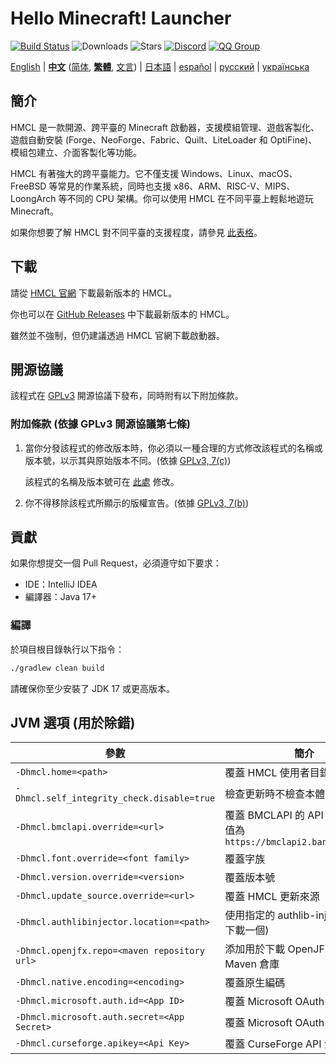 # Hello Minecraft! Launcher

[![Build Status](https://ci.huangyuhui.net/job/HMCL/badge/icon?.svg)](https://ci.huangyuhui.net/job/HMCL)
![Downloads](https://img.shields.io/github/downloads/HMCL-dev/HMCL/total?style=flat)
![Stars](https://img.shields.io/github/stars/HMCL-dev/HMCL?style=flat)
[![Discord](https://img.shields.io/discord/995291757799538688.svg?label=&logo=discord&logoColor=ffffff&color=7389D8&labelColor=6A7EC2)](https://discord.gg/jVvC7HfM6U)
[![QQ Group](https://img.shields.io/badge/QQ-HMCL-bright?label=&logo=qq&logoColor=ffffff&color=1EBAFC&labelColor=1DB0EF&logoSize=auto)](https://docs.hmcl.net/groups.html)

[English](README.md) | <ins>**中文**</ins> ([简体](README_zh.md), <ins>**繁體**</ins>, [文言](README_lzh.md)) | [日本語](README_ja.md) |
[español](README_es.md) | [русский](README_ru.md) | [українська](README_uk.md)

## 簡介

HMCL 是一款開源、跨平臺的 Minecraft 啟動器，支援模組管理、遊戲客製化、遊戲自動安裝 (Forge、NeoForge、Fabric、Quilt、LiteLoader 和 OptiFine)、模組包建立、介面客製化等功能。

HMCL 有著強大的跨平臺能力。它不僅支援 Windows、Linux、macOS、FreeBSD 等常見的作業系統，同時也支援 x86、ARM、RISC-V、MIPS、LoongArch 等不同的 CPU 架構。你可以使用 HMCL 在不同平臺上輕鬆地遊玩 Minecraft。

如果你想要了解 HMCL 對不同平臺的支援程度，請參見 [此表格](PLATFORM_zh_Hant.md)。

## 下載

請從 [HMCL 官網](https://hmcl.huangyuhui.net/download) 下載最新版本的 HMCL。

你也可以在 [GitHub Releases](https://github.com/HMCL-dev/HMCL/releases) 中下載最新版本的 HMCL。

雖然並不強制，但仍建議透過 HMCL 官網下載啟動器。

## 開源協議

該程式在 [GPLv3](https://www.gnu.org/licenses/gpl-3.0.html) 開源協議下發布，同時附有以下附加條款。

### 附加條款 (依據 GPLv3 開源協議第七條)

1. 當你分發該程式的修改版本時，你必須以一種合理的方式修改該程式的名稱或版本號，以示其與原始版本不同。(依據 [GPLv3, 7(c)](https://github.com/HMCL-dev/HMCL/blob/11820e31a85d8989e41d97476712b07e7094b190/LICENSE#L372-L374))

   該程式的名稱及版本號可在 [此處](https://github.com/HMCL-dev/HMCL/blob/javafx/HMCL/src/main/java/org/jackhuang/hmcl/Metadata.java#L33-L35) 修改。

2. 你不得移除該程式所顯示的版權宣告。(依據 [GPLv3, 7(b)](https://github.com/HMCL-dev/HMCL/blob/11820e31a85d8989e41d97476712b07e7094b190/LICENSE#L368-L370))

## 貢獻

如果你想提交一個 Pull Request，必須遵守如下要求：

* IDE：IntelliJ IDEA
* 編譯器：Java 17+

### 編譯

於項目根目錄執行以下指令：

```bash
./gradlew clean build
```

請確保你至少安裝了 JDK 17 或更高版本。

## JVM 選項 (用於除錯)

| 參數                                         | 簡介                                                                 |
| -------------------------------------------- | -------------------------------------------------------------------- |
| `-Dhmcl.home=<path>`                         | 覆蓋 HMCL 使用者目錄                                                 |
| `-Dhmcl.self_integrity_check.disable=true`   | 檢查更新時不檢查本體完整性                                           |
| `-Dhmcl.bmclapi.override=<url>`              | 覆蓋 BMCLAPI 的 API Root，預設值為 `https://bmclapi2.bangbang93.com` |
| `-Dhmcl.font.override=<font family>`         | 覆蓋字族                                                             |
| `-Dhmcl.version.override=<version>`          | 覆蓋版本號                                                           |
| `-Dhmcl.update_source.override=<url>`        | 覆蓋 HMCL 更新來源                                                   |
| `-Dhmcl.authlibinjector.location=<path>`     | 使用指定的 authlib-injector (而非下載一個)                           |
| `-Dhmcl.openjfx.repo=<maven repository url>` | 添加用於下載 OpenJFX 的自訂 Maven 倉庫                               |
| `-Dhmcl.native.encoding=<encoding>`          | 覆蓋原生編碼                                                         |
| `-Dhmcl.microsoft.auth.id=<App ID>`          | 覆蓋 Microsoft OAuth App ID                                          |
| `-Dhmcl.microsoft.auth.secret=<App Secret>`  | 覆蓋 Microsoft OAuth App 金鑰                                        |
| `-Dhmcl.curseforge.apikey=<Api Key>`         | 覆蓋 CurseForge API 金鑰                                        |
